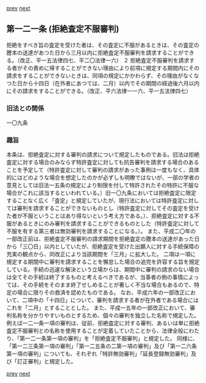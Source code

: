 [prev](/specific/markdowns/特許法/179_Mp-Ch_5-At_120_8.md)
[next](/specific/markdowns/特許法/181_Mp-Ch_6-At_122.md)
## 第一二一条 (拒絶査定不服審判)
拒絶をすべき旨の査定を受けた者は、その査定に不服があるときは、その査定の謄本の送達があつた日から三月以内に拒絶査定不服審判を請求することができる。（改正、平一五法律四七、平二〇法律一六）
２ 拒絶査定不服審判を請求する者がその責めに帰することができない理由により前項に規定する期間内にその請求をすることができないときは、同項の規定にかかわらず、その理由がなくなつた日から十四日（在外者にあつては、二月）以内でその期間の経過後六月以内にその請求をすることができる。（改正、平六法律一一六、平一五法律四七）

### 旧法との関係
一〇九条

### 趣旨
本条は、拒絶査定に対する審判の請求について規定したものである。旧法は拒絶査定に対する場合のみならず特許査定に対しても抗告審判を請求する場合のあることを予定して（特許査定に対して審判の請求があった事例は一度もなく、具体的にはどのような場合を想定したのかが必ずしも明瞭ではないが、一部の学者の意見としては旧法一五条の規定により制限を付して特許されたその特許に不服な場合がこれに該当するといわれている。）旧一〇九条においては拒絶査定に限定することなく広く「査定」と規定していたが、現行法においては特許査定に対しては審判を請求することができないものとし（特許査定に対してその査定を受けた者が不服ということはあり得ないという考え方である。）、拒絶査定に対する不服があるときにのみ審判を請求することができるものとした（特許査定に対して不服を有する第三者は無効審判を請求することになる。）。
また、平成二〇年の一部改正前は、拒絶査定不服審判の請求期間を拒絶査定の謄本の送達があった日から「三〇日」以内としていたが、拒絶査定を受けた出願人に対する手続保障の充実の観点から、同改正により当該期間を「三月」に拡大した。
二項は一項に規定する期間中に審判を請求することを懈怠した場合の追完を許容する旨を規定している。手続の迅速な解決という立場からは、期間中に審判の請求のない場合は全てその手続は終了するものと考えるべきであるが、当事者の側の事情によっては、その手続をそのまま終了せしめることが著しく不当な場合もあるので、特定の場合に限りその救済を認めたものである。
なお、平成六年の一部改正において、二項中の「十四日」について、審判を請求する者が在外者である場合にはこれを「二月」とすることとした。
また、平成一五年の一部改正において、審判名称を分かりやすいものとするため、個々の審判を独立した名称で規定した。例えば一二一条一項の審判は、従前、拒絶査定に対する審判、あるいは単に拒絶査定不服審判との名称を使用することが定着していたことから、法律全般にわたり、「第一二一条第一項の審判」を「拒絶査定不服審判」と規定した。
同様に、「第一二三条第一項の審判」「第一二五条の二第一項の審判」及び「第一二六条第一項の審判」についても、それぞれ「特許無効審判」「延長登録無効審判」及び「訂正審判」と規定した。

[prev](/specific/markdowns/特許法/179_Mp-Ch_5-At_120_8.md)
[next](/specific/markdowns/特許法/181_Mp-Ch_6-At_122.md)